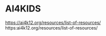 # AI4KIDS

https://ai4k12.org/resources/list-of-resources/ https:ai4k12.org/resources/list-of-resources/     
